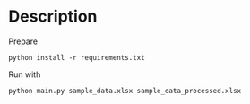 # Description

Prepare
```
python install -r requirements.txt
```

Run with
```bash
python main.py sample_data.xlsx sample_data_processed.xlsx
```